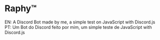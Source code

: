 # Raphy™

EN: A Discord Bot made by me, a simple test on JavaScript with Discord.js
PT: Um Bot do Discord feito por mim, um simple teste de JavaScript with Discord.js
